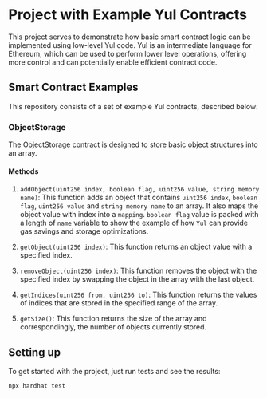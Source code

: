 # Project with Example Yul Contracts

This project serves to demonstrate how basic smart contract logic can be implemented using low-level Yul code. Yul is an intermediate language for Ethereum, which can be used to perform lower level operations, offering more control and can potentially enable efficient contract code.

## Smart Contract Examples

This repository consists of a set of example Yul contracts, described below:

### ObjectStorage
The ObjectStorage contract is designed to store basic object structures into an array.

#### Methods

1. `addObject(uint256 index, boolean flag, uint256 value, string memory name)`: This function adds an object that contains `uint256 index`, `boolean flag`, `uint256 value` and `string memory name` to an array. It also maps the object value with index into a `mapping`. `boolean flag` value is packed with a length of `name` variable to show the example of how `Yul` can provide gas savings and storage optimizations.

2. `getObject(uint256 index)`: This function returns an object value with a specified index.

3. `removeObject(uint256 index)`: This function removes the object with the specified index by swapping the object in the array with the last object.

4. `getIndices(uint256 from, uint256 to)`: This function returns the values of indices that are stored in the specified range of the array.

5. `getSize()`: This function returns the size of the array and correspondingly, the number of objects currently stored.

## Setting up

To get started with the project, just run tests and see the results:

```shell
npx hardhat test
```